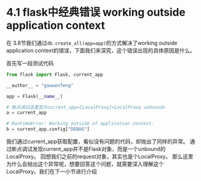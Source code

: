 # 4.1 flask中经典错误 working outside application context

在 3.8节我们通过```db.create_all(app=app)```的方式解决了working outside application context的错误，下面我们来深究，这个错误出现的具体原因是什么。

首先写一段测试代码
```python
from flask import Flask, current_app

__author__ = "gaowenfeng"

app = Flask(__name__)

# 断点调试这里显示current_app=[LocalProxy]<LocalProxy unbound>
a = current_app

# RuntimeError: Working outside of application context.
b = current_app.config["DEBUG"]
```

我们通过current_app获取配置，看似没有问题的代码，却抛出了同样的异常。
通过断点调试发现current_app并不是Flask对象，而是一个unbound的LocalProxy。
回想我们之前的request对象，其实也是个LocalProxy。
那么这里为什么会抛出这个异常呢，想要回答这个问题，就需要深入理解这个LocalProxy。我们在下一小节进行介绍
